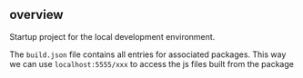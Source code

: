 ## overview

Startup project for the local development environment.

The `build.json` file contains all entries for associated packages. This way we can use `localhost:5555/xxx` to access the js files built from the package
